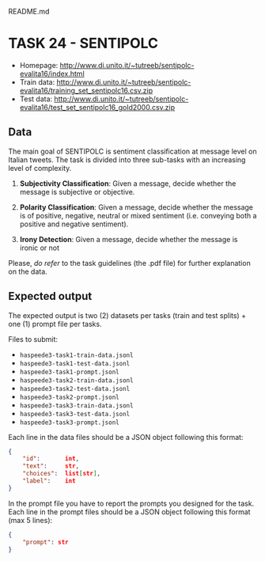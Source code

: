 README.md
# TASK 24 - SENTIPOLC
- Homepage: http://www.di.unito.it/~tutreeb/sentipolc-evalita16/index.html
- Train data: http://www.di.unito.it/~tutreeb/sentipolc-evalita16/training_set_sentipolc16.csv.zip
- Test data: http://www.di.unito.it/~tutreeb/sentipolc-evalita16/test_set_sentipolc16_gold2000.csv.zip
## Data
The main goal of SENTIPOLC is sentiment classification at message level on Italian tweets. 
The task is divided into three sub-tasks with an increasing level of complexity. 

1. **Subjectivity Classification**: Given a message, decide whether the message is subjective or objective.

2. **Polarity Classification**: Given a message, decide whether the message is of positive, negative, neutral or mixed sentiment (i.e. conveying both a positive and negative sentiment).

3. **Irony Detection**: Given a message, decide whether the message is ironic or not

Please, *do refer* to the task guidelines (the .pdf file) for further explanation on the data.

## Expected output
The expected output is two (2) datasets per tasks (train and test splits) + one (1) prompt file per tasks.

Files to submit: 
- `haspeede3-task1-train-data.jsonl`
- `haspeede3-task1-test-data.jsonl`
- `haspeede3-task1-prompt.jsonl`
- `haspeede3-task2-train-data.jsonl`
- `haspeede3-task2-test-data.jsonl`
- `haspeede3-task2-prompt.jsonl`
- `haspeede3-task3-train-data.jsonl`
- `haspeede3-task3-test-data.jsonl`
- `haspeede3-task3-prompt.jsonl`

Each line in the data files should be a JSON object following this format:
```JSON
{
    "id":       int,
    "text":     str,
    "choices":  list[str],
    "label":    int
}
```

In the prompt file you have to report the prompts you designed for the task.  
Each line in the prompt files should be a JSON object following this format (max 5 lines):
```JSON
{
    "prompt": str
}
```
